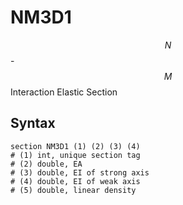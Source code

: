 # NM3D1

$$N$$-$$M$$ Interaction Elastic Section

## Syntax

```
section NM3D1 (1) (2) (3) (4)
# (1) int, unique section tag
# (2) double, EA
# (3) double, EI of strong axis
# (4) double, EI of weak axis
# (5) double, linear density
```